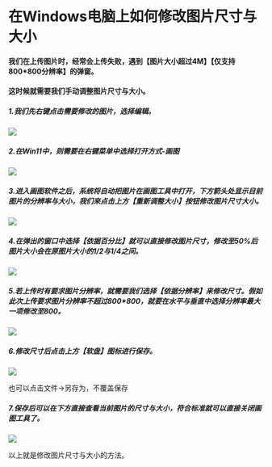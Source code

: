 # 在Windows电脑上如何修改图片尺寸与大小

#### 我们在上传图片时，经常会上传失败，遇到【图片大小超过4M】【仅支持800*800分辨率】的弹窗。

#### 这时候就需要我们手动调整图片尺寸与大小。

##### 1.我们先右键点击需要修改的图片，选择编辑。

![](./pic/01.png)

##### 2.在Win11中，则需要在右键菜单中选择打开方式-画图

![](./pic/02.png)

##### 3.进入画图软件之后，系统将自动把图片在画图工具中打开，下方箭头处显示目前图片的分辨率与大小，我们来点击上方【重新调整大小】按钮修改图片尺寸大小。

![](./pic/03.png)

##### 4.在弹出的窗口中选择【依据百分比】就可以直接修改图片尺寸，修改至50%后图片大小会在原图片大小的1/2与1/4之间。

![](./pic/04.png)

##### 5.若上传时有要求图片分辨率，就需要我们选择【依据分辨率】来修改尺寸。假如此次上传要求图片分辨率不超过800*800，就要在水平与垂直中选择分辨率最大一项修改至800。

![](./pic/05.png)

##### 6.修改尺寸后点击上方【软盘】图标进行保存。

![](./pic/06.png)

也可以点击文件→另存为，不覆盖保存

##### 7.保存后可以在下方直接查看当前图片的尺寸与大小，符合标准就可以直接关闭画图工具了。

![](./pic/07.png)

以上就是修改图片尺寸与大小的方法。